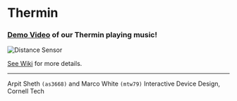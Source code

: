 # Thermin


### [Demo Video](https://drive.google.com/file/d/1PMxKZGdmxjxOIYkK5i-5tOVhL51P0yat/view) of our Thermin playing music!

![Distance Sensor](https://github.com/shetharp/thermin/blob/master/distance%20sensor.jpeg)

[See Wiki](https://github.com/shetharp/thermin/wiki) for more details.

---
Arpit Sheth `(as3668)` and Marco White `(mtw79)`
Interactive Device Design, Cornell Tech
